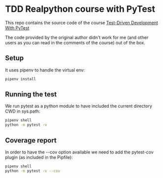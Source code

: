 # TDD Realpython course with PyTest

This repo contains the source code of the course 
[Test-Driven Development With PyTest](https://realpython.com/courses/test-driven-development-pytest/)

The code provided by the original author didn't work for me (and other users as you can read in the comments of the
course) out of the box.

## Setup

It uses pipenv to handle the virtual env:

```bash
pipenv install
```

## Running the test

We run pytest as a python module to have included the current directory CWD in sys.path: 

```bash
pipenv shell
python -m pytest -v
```

## Coverage report

In order to have the --cov option available we need to add the pytest-cov plugin (as included in the Pipfile):

```bash
pipenv shell
python -m pytest -v --cov
```

